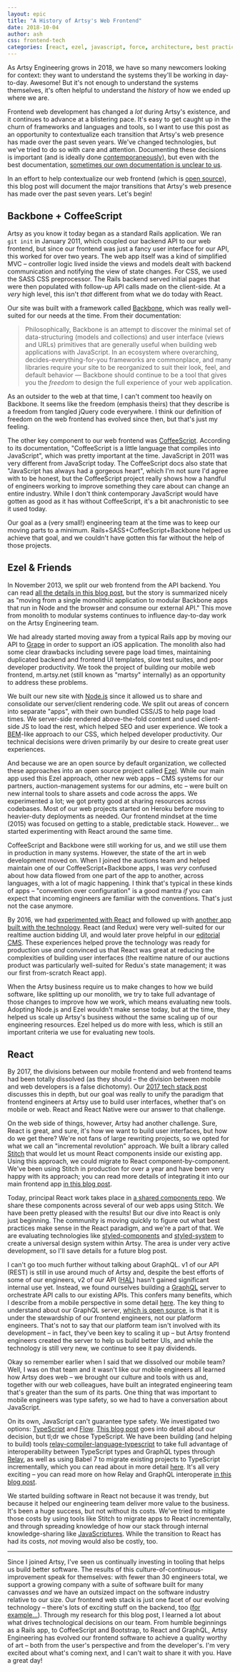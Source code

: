 ```yaml
---
layout: epic
title: "A History of Artsy's Web Frontend"
date: 2018-10-04
author: ash
css: frontend-tech
categories: [react, ezel, javascript, force, architecture, best practices]
---
```


As Artsy Engineering grows in 2018, we have so many newcomers looking for context: they want to understand the
systems they'll be working in day-to-day. Awesome! But it's not enough to understand the systems themselves, it's
often helpful to understand the _history_ of how we ended up where we are.

Frontend web development has changed a _lot_ during Artsy's existence, and it continues to advance at a blistering
pace. It's easy to get caught up in the churn of frameworks and languages and tools, so I want to use this post as
an opportunity to contextualize each transition that Artsy's web presence has made over the past seven years. We've
changed technologies, but we've tried to do so with care and attention. Documenting these decisions is important
(and is ideally done [contemporaneously][]), but even with the best documentation, [sometimes our own documentation
is unclear to us][github_convo].

In an effort to help contextualize our web frontend (which is [open source][force]), this blog post will document
the major transitions that Artsy's web presence has made over the past seven years. Let's begin!

<!-- more -->

## Backbone + CoffeeScript

Artsy as you know it today began as a standard Rails application. We ran `git init` in January 2011, which coupled
our backend API to our web frontend, but since our frontend was just a fancy user interface for our API, this
worked for over two years. The web app itself was a kind of simplified MVC – controller logic lived inside the
views and models dealt with backend communication and notifying the view of state changes. For CSS, we used the
SASS CSS preprocessor. The Rails backend served initial pages that were then populated with follow-up API calls
made on the client-side. At a _very_ high level, this isn't _that_ different from what we do today with React.

Our site was built with a framework called [Backbone][], which was really well-suited for our needs at the time.
From their documentation:

> Philosophically, Backbone is an attempt to discover the minimal set of data-structuring (models and collections)
> and user interface (views and URLs) primitives that are generally useful when building web applications with
> JavaScript. In an ecosystem where overarching, decides-everything-for-you frameworks are commonplace, and many
> libraries require your site to be reorganized to suit their look, feel, and default behavior — Backbone should
> continue to be a tool that gives you the _freedom_ to design the full experience of your web application.

As an outsider to the web at that time, I can't comment too heavily on Backbone. It seems like the freedom
(emphasis theirs) that they describe is a freedom from tangled jQuery code everywhere. I think our definition of
freedom on the web frontend has evolved since then, but that's just my feeling.

The other key component to our web frontend was [CoffeeScript][]. According to its documentation, "CoffeeScript is
a little language that compiles into JavaScript", which was pretty important at the time. JavaScript in 2011 was
very different from JavaScript today. The CoffeeScript docs also state that "JavaScript has always had a gorgeous
heart", which I'm not sure I'd agree with to be honest, but the CoffeeScript project really shows how a handful of
engineers working to improve something they care about can change an entire industry. While I don't think
contemporary JavaScript would have gotten as good as it has without CoffeeScript, it's a bit anachronistic to see
it used today.

Our goal as a (very small!) engineering team at the time was to keep our moving parts to a minimum.
Rails+SASS+CoffeeScript+Backbone helped us achieve that goal, and we couldn't have gotten this far without the help
of those projects.

## Ezel & Friends

In November 2013, we split our web frontend from the API backend. You can read
[all the details in this blog post](2013_review), but the story is summarized nicely as "moving from a single
monolithic application to modular Backbone apps that run in Node and the browser and consume our external API."
This move from monolith to modular systems continues to influence day-to-day work on the Artsy Engineering team.

We had already started moving away from a typical Rails app by moving our API to [Grape][] in order to support an
iOS application. The monolith also had some clear drawbacks including severe page load times, maintaining
duplicated backend and frontend UI templates, slow test suites, and poor developer productivity. We took the
project of building our mobile web frontend, m.artsy.net (still known as "martsy" internally) as an opportunity to
address these problems.

We built our new site with [Node.js][node] since it allowed us to share and consolidate our server/client rendering
code. We split out areas of concern into separate "apps", with their own bundled CSS/JS to help page load times. We
server-side rendered above-the-fold content and used client-side JS to load the rest, which helped SEO and user
experience. We took a [BEM][]-like approach to our CSS, which helped developer productivity. Our technical
decisions were driven primarily by our desire to create great user experiences.

And because we are an open source by default organization, we collected these approaches into an open source
project called [Ezel][]. While our main app used this Ezel approach, other new web apps – CMS systems for our
partners, auction-management systems for our admins, etc – were built on new internal tools to share assets and
code across the apps. We experimented a lot; we got pretty good at sharing resources across codebases. Most of our
web projects started on Heroku before moving to heavier-duty deployments as needed. Our frontend mindset at the
time (2015) was focused on getting to a stable, predictable stack. However... we started experimenting with React
around the same time.

CoffeeScript and Backbone were still working for us, and we still use them in production in many systems. However,
the state of the art in web development moved on. When I joined the auctions team and helped maintain one of our
CoffeeScript+Backbone apps, I was _very_ confused about how data flowed from one part of the app to another, across
languages, with a lot of magic happening. I think that's typical in these kinds of apps – "convention over
configuration" is a good mantra _if_ you can expect that incoming engineers are familiar with the conventions.
That's just not the case anymore.

By 2016, we had [experimented with React][helix] and followed up with [another app built with the
technology][auctions]. React (and Redux) were very well-suited for our realtime auction bidding UI, and would later
prove helpful in our [editorial CMS][positron]. These experiences helped prove the technology was ready for
production use _and_ convinced us that React was great at reducing the complexities of building user interfaces
(the realtime nature of our auctions product was particularly well-suited for Redux's state management; it was our
first from-scratch React app).

When the Artsy business require us to make changes to how we build software, like splitting up our monolith, we try
to take full advantage of those changes to improve how we work, which means evaluating new tools. Adopting Node.js
and Ezel wouldn't make sense today, but at the time, they helped us scale up Artsy's business without the same
scaling up of our engineering resources. Ezel helped us do more with less, which is still an important criteria we
use for evaluating new tools.

## React

By 2017, the divisions between our mobile frontend and web frontend teams had been totally dissolved (as they
should – the division between mobile and web developers is a false dichotomy). Our [2017 tech stack
post][2017_review] discusses this in depth, but our goal was really to unify the paradigm that frontend engineers
at Artsy use to build user interfaces, whether that's on mobile or web. React and React Native were our answer to
that challenge.

On the web side of things, however, Artsy had another challenge. Sure, React is great, and sure, it's how we want
to build user interfaces, but how do we get there? We're not fans of large rewriting projects, so we opted for what
we call an "incremental revolution" approach. We built a library called [Stitch][] that would let us mount React
components inside our existing app. Using this approach, we could migrate to React component-by-component. We've
been using Stitch in production for over a year and have been very happy with its approach; you can read more
details of integrating it into our main frontend app [in this blog post][force_modern].

Today, principal React work takes place in [a shared components repo][reaction]. We share these components across
several of our web apps using Stitch. We have been pretty pleased with the results! But our dive into React is only
just beginning. The community is moving quickly to figure out what best practices make sense in the React paradigm,
and we're a part of that. We are evaluating technologies like [styled-components][] and [styled-system][] to create
a universal design system within Artsy. The area is under very active development, so I'll save details for a
future blog post.

I can't go too much further without talking about GraphQL. v1 of our API (REST) is still in use around much of
Artsy and, despite the best efforts of some of our engineers, v2 of our API ([HAL][]) hasn't gained significant
internal use yet. Instead, we found ourselves building a [GraphQL][] server to orchestrate API calls to our
existing APIs. This confers many benefits, which I describe from a mobile perspective in some detail [here][moya].
The key thing to understand about our GraphQL server, [which is open source][metaphysics], is that it is under the
stewardship of our frontend engineers, not our platform engineers. That's not to say that our platform team isn't
involved with its development – in fact, they've been key to scaling it up – but Artsy frontend engineers created
the server to help us build better UIs, and while the technology is still very new, we continue to see it pay
dividends.

Okay so remember earlier when I said that we dissolved our mobile team? Well, I was on that team and it wasn't like
our mobile engineers all learned how Artsy does web – we brought our culture and tools with us and, together with
our web colleagues, have built an integrated engineering team that's greater than the sum of its parts. One thing
that was important to mobile engineers was type safety, so we had to have a conversation about JavaScript.

On its own, JavaScript can't guarantee type safety. We investigated two options: [TypeScript][] and [Flow][]. [This
blog post][fe_js] goes into detail about our decision, but tl;dr we chose TypeScript. We have been building (and
helping to build) tools [relay-compiler-language-typescript][rclt] to take full advantage of interoperability
between TypeScript types and GraphQL types through [Relay][], as well as using Babel 7 to migrate existing projects
to TypeScript incrementally, which you can read about in more detail [here][ts_inc]. It's all very exciting – you
can read more on how Relay and GraphQL interoperate [in this blog post][relay_post].

We started building software in React not because it was trendy, but because it helped our engineering team deliver
more value to the business. It's been a huge success, but not without its costs. We've tried to mitigate those
costs by using tools like Stitch to migrate apps to React incrementally, and through spreading knowledge of how our
stack through internal knowledge-sharing like [JavaScriptures][]. While the transition to React has had its costs,
_not_ moving would also be costly, too.

---

Since I joined Artsy, I've seen us continually investing in tooling that helps us build better software. The
results of this culture-of-continuous-improvement speak for themselves: with fewer than 30 engineers total, we
support a growing company with a suite of software built for many canvasses _and_ we have an outsized impact on the
software industry relative to our size. Our frontend web stack is just one facet of our evolving technology –
there's lots of exciting stuff on the backend, too ([for example...][hokusai]). Through my research for this blog
post, I learned a lot about what drives technological decisions on our team. From humble beginnings as a Rails app,
to CoffeeScript and Bootstrap, to React and GraphQL, Artsy Engineering has evolved our frontend software to achieve
a quality worthy of art – both from the user's perspective and from the developer's. I'm very excited about what's
coming next, and I can't wait to share it with you. Have a great day!

[force]: https://github.com/artsy/force
[contemporaneously]: https://ashfurrow.com/blog/contemporaneous-blogging/
[github_convo]: https://github.com/artsy/artsy.github.io/pull/489#discussion_r221301472
[backbone]: http://backbonejs.org
[coffeescript]: https://coffeescript.org
[grape]: https://github.com/ruby-grape/grape
[node]: https://github.com/ruby-grape/grape
[bem]: http://getbem.com/introduction/
[ezel]: https://github.com/artsy/ezel
[2013_review]: https://artsy.github.io/blog/2013/11/30/rendering-on-the-server-and-client-in-node-dot-js/
[2017_review]: https://artsy.github.io/blog/2017/04/14/artsy-technology-stack-2017/
[auctions]: https://artsy.github.io/blog/2016/08/09/the-tech-behind-live-auction-integration/
[stitch]: https://github.com/artsy/stitch
[force_modern]: https://artsy.github.io/blog/2017/09/05/Modernizing-Force/
[typescript]: http://www.typescriptlang.org
[flow]: https://flow.org
[fe_js]: https://artsy.github.io/blog/2017/02/05/Front-end-JavaScript-at-Artsy-2017/
[rclt]: https://github.com/relay-tools/relay-compiler-language-typescript
[reaction]: https://github.com/artsy/reaction
[styled-components]: https://www.styled-components.com
[styled-system]: https://jxnblk.com/styled-system/
[relay]: https://facebook.github.io/relay/
[hal]: http://stateless.co/hal_specification.html
[graphql]: https://graphql.org
[moya]: https://ashfurrow.com/blog/the-spirit-of-moya/
[metaphysics]: https://github.com/artsy/metaphysics/
[relay_post]: https://artsy.github.io/blog/2018/07/25/Relay-Networking-Deep-Dive/
[hokusai]: https://github.com/artsy/hokusai
[ts_inc]: https://artsy.github.io/blog/2017/11/27/Babel-7-and-TypeScript/
[helix]: https://artsy.github.io/blog/2015/04/08/creating-a-dynamic-single-page-app-for-our-genome-team-using-react/
[positron]: https://github.com/artsy/positron
[javascriptures]: https://artsy.github.io/series/javascriptures/
